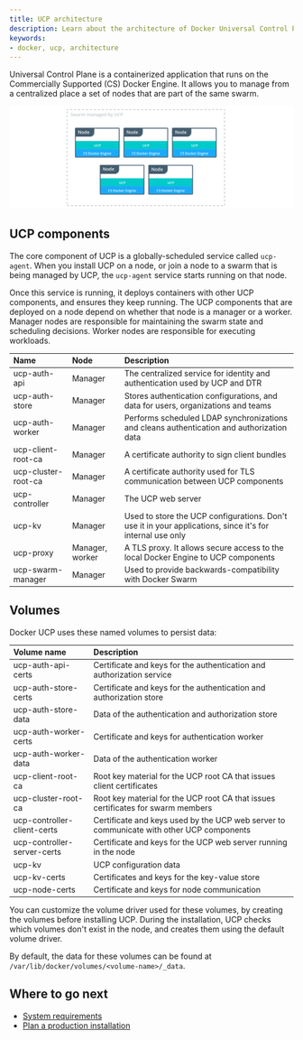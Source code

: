 ```yaml
---
title: UCP architecture
description: Learn about the architecture of Docker Universal Control Plane.
keywords:
- docker, ucp, architecture
---
```


Universal Control Plane is a containerized application that runs on the
Commercially Supported (CS) Docker Engine. It allows you to manage from a
centralized place a set of nodes that are part of the same swarm.

![](images/architecture-1.png)

## UCP components

The core component of UCP is a globally-scheduled service called `ucp-agent`.
When you install UCP on a node, or join a node to a swarm that is being managed
by UCP, the `ucp-agent` service starts running on that node.

Once this service is running, it deploys containers with other UCP components,
and ensures they keep running. The UCP components that are deployed
on a node depend on whether that node is a manager or a worker.
Manager nodes are responsible for maintaining the swarm state and scheduling
decisions. Worker nodes are responsible for executing workloads.

| Name                | Node            | Description                                                                                               |
|:--------------------|:----------------|:----------------------------------------------------------------------------------------------------------|
| ucp-auth-api        | Manager         | The centralized service for identity and authentication used by UCP and DTR                               |
| ucp-auth-store      | Manager         | Stores authentication configurations, and data for users, organizations and teams                         |
| ucp-auth-worker     | Manager         | Performs scheduled LDAP synchronizations and cleans authentication and authorization data                 |
| ucp-client-root-ca  | Manager         | A certificate authority to sign client bundles                                                            |
| ucp-cluster-root-ca | Manager         | A certificate authority used for TLS communication between UCP components                                 |
| ucp-controller      | Manager         | The UCP web server                                                                                        |
| ucp-kv              | Manager         | Used to store the UCP configurations. Don't use it in your applications, since it's for internal use only |
| ucp-proxy           | Manager, worker | A TLS proxy. It allows secure access to the local Docker Engine to UCP components                         |
| ucp-swarm-manager   | Manager         | Used to provide backwards-compatibility with Docker Swarm                                                 |

## Volumes

Docker UCP uses these named volumes to persist data:

| Volume name                 | Description                                                                              |
|:----------------------------|:-----------------------------------------------------------------------------------------|
| ucp-auth-api-certs          | Certificate and keys for the authentication and authorization service                    |
| ucp-auth-store-certs        | Certificate and keys for the authentication and authorization store                      |
| ucp-auth-store-data         | Data of the authentication and authorization store                                       |
| ucp-auth-worker-certs       | Certificate and keys for authentication worker                                           |
| ucp-auth-worker-data        | Data of the authentication worker                                                        |
| ucp-client-root-ca          | Root key material for the UCP root CA that issues client certificates                    |
| ucp-cluster-root-ca         | Root key material for the UCP root CA that issues certificates for swarm members         |
| ucp-controller-client-certs | Certificate and keys used by the UCP web server to communicate with other UCP components |
| ucp-controller-server-certs | Certificate and keys for the UCP web server running in the node                          |
| ucp-kv                      | UCP configuration data                                                                   |
| ucp-kv-certs                | Certificates and keys for the key-value store                                            |
| ucp-node-certs              | Certificate and keys for node communication                                              |

You can customize the volume driver used for these volumes, by creating
the volumes before installing UCP. During the installation, UCP checks which
volumes don't exist in the node, and creates them using the default volume
driver.

By default, the data for these volumes can be found at
`/var/lib/docker/volumes/<volume-name>/_data`.

## Where to go next

* [System requirements](installation/system-requirements.md)
* [Plan a production installation](installation/plan-production-install.md)
